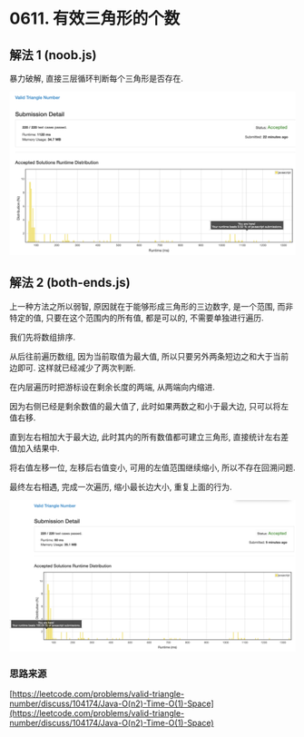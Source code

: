 # 0611. 有效三角形的个数

## 解法 1 (noob.js)

暴力破解, 直接三层循环判断每个三角形是否存在.

![成绩](.assets/noob.png)

## 解法 2 (both-ends.js)

上一种方法之所以弱智, 原因就在于能够形成三角形的三边数字, 是一个范围, 而非特定的值, 只要在这个范围内的所有值, 都是可以的, 不需要单独进行遍历.

我们先将数组排序.

从后往前遍历数组, 因为当前取值为最大值, 所以只要另外两条短边之和大于当前边即可. 这样就已经减少了两次判断.

在内层遍历时把游标设在剩余长度的两端, 从两端向内缩进.

因为右侧已经是剩余数值的最大值了, 此时如果两数之和小于最大边, 只可以将左值右移.

直到左右相加大于最大边, 此时其内的所有数值都可建立三角形, 直接统计左右差值加入结果中.

将右值左移一位, 左移后右值变小, 可用的左值范围继续缩小, 所以不存在回溯问题.

最终左右相遇, 完成一次遍历, 缩小最长边大小, 重复上面的行为.

![成绩](.assets/both-ends.png)

### 思路来源

[https://leetcode.com/problems/valid-triangle-number/discuss/104174/Java-O(n2)-Time-O(1)-Space](https://leetcode.com/problems/valid-triangle-number/discuss/104174/Java-O(n2)-Time-O(1)-Space)
